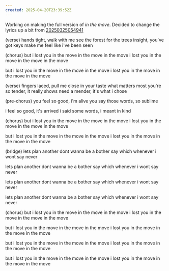 ```yaml
---
created: 2025-04-20T23:39:52Z
---
```


Working on making the full version of *in the move*. Decided to change the lyrics up a bit from [20250325054941](20250325054941.md)

(verse)
hands tight, walk with me
see the forest for the trees
insight, you've got keys
make me feel like i've been seen

(chorus)
but i lost you in the move
in the move
in the move
i lost you in the move
in the move
in the move

but i lost you in the move
in the move
in the move
i lost you in the move
in the move
in the move

(verse)
fingers laced, pull me close
in your taste what matters most
you're so tender, it really shows
need a mender, it's what i chose

(pre-chorus)
you feel so good, i'm alive
you say those words, so sublime

i feel so good, it's arrived
i said some words, i meant in kind

(chorus)
but i lost you in the move
in the move
in the move
i lost you in the move
in the move
in the move

but i lost you in the move
in the move
in the move
i lost you in the move
in the move
in the move

(bridge)
lets plan another
dont wanna be a bother
say which whenever
i wont say never

lets plan another
dont wanna be a bother
say which whenever
i wont say never

lets plan another
dont wanna be a bother
say which whenever
i wont say never

lets plan another
dont wanna be a bother
say which whenever
i wont say never

(chorus)
but i lost you in the move
in the move
in the move
i lost you in the move
in the move
in the move

but i lost you in the move
in the move
in the move
i lost you in the move
in the move
in the move

but i lost you in the move
in the move
in the move
i lost you in the move
in the move
in the move

but i lost you in the move
in the move
in the move
i lost you in the move
in the move
in the move

